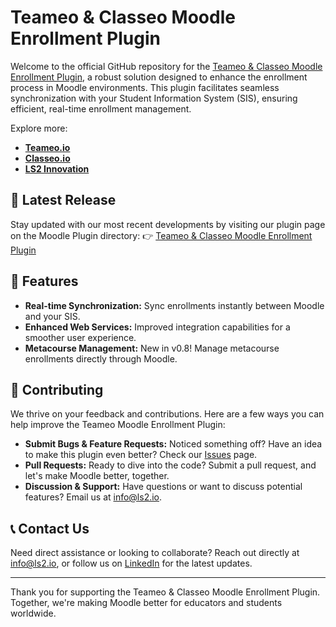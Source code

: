 # Teameo & Classeo Moodle Enrollment Plugin

Welcome to the official GitHub repository for the [Teameo & Classeo Moodle Enrollment Plugin](https://moodle.org/plugins/enrol_teameo), a robust solution designed to enhance the enrollment process in Moodle environments. This plugin facilitates seamless synchronization with your Student Information System (SIS), ensuring efficient, real-time enrollment management.

Explore more: 
- **[Teameo.io](https://teameo.io)**
- **[Classeo.io](https://classeo.io)**
- **[LS2 Innovation](https://ls2.io)**

## 🚀 Latest Release

Stay updated with our most recent developments by visiting our plugin page on the Moodle Plugin directory:
👉 [Teameo & Classeo Moodle Enrollment Plugin](https://moodle.org/plugins/enrol_teameo)

## 🌟 Features

- **Real-time Synchronization:** Sync enrollments instantly between Moodle and your SIS.
- **Enhanced Web Services:** Improved integration capabilities for a smoother user experience.
- **Metacourse Management:** New in v0.8! Manage metacourse enrollments directly through Moodle.

## 🤝 Contributing

We thrive on your feedback and contributions. Here are a few ways you can help improve the Teameo Moodle Enrollment Plugin:

- **Submit Bugs & Feature Requests:** Noticed something off? Have an idea to make this plugin even better? Check our [Issues](https://github.com/LS2-CA/moodle-enrol_teameo/issues) page.
- **Pull Requests:** Ready to dive into the code? Submit a pull request, and let's make Moodle better, together.
- **Discussion & Support:** Have questions or want to discuss potential features? Email us at [info@ls2.io](mailto:info@ls2.io).

## 📞 Contact Us

Need direct assistance or looking to collaborate? Reach out directly at [info@ls2.io](mailto:info@ls2.io), or follow us on [LinkedIn](https://www.linkedin.com/company/ls2-innovation/) for the latest updates.

---

Thank you for supporting the Teameo & Classeo Moodle Enrollment Plugin. Together, we're making Moodle better for educators and students worldwide.
